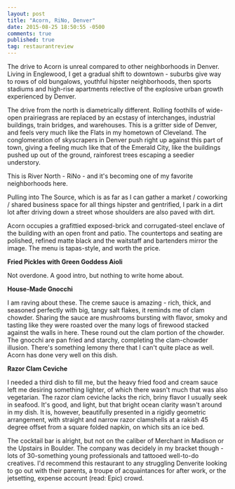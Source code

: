 ```yaml
---
layout: post
title: "Acorn, RiNo, Denver"
date: 2015-08-25 18:50:55 -0500
comments: true
published: true
tag: restaurantreview
---
```

The drive to Acorn is unreal compared to other neighborhoods in Denver. Living in Englewood, I get a gradual shift to downtown - suburbs give way to rows of old bungalows, youthful hipster neighborhoods, then sports stadiums and high-rise apartments relective of the explosive urban growth experienced by Denver.

The drive from the north is diametrically different. Rolling foothills of wide-open prairiegrass are replaced by an ecstasy of interchanges, industrial buildings, train bridges, and warehouses. This is a gritter side of Denver, and feels very much like the Flats in my hometown of Cleveland. The conglomeration of skyscrapers in Denver push right up against this part of town, giving a feeling much like that of the Emerald City, like the buildings pushed up out of the ground, rainforest trees escaping a seedier understory.

This is River North - RiNo - and it's becoming one of my favorite neighborhoods here.

Pulling into The Source, which is as far as I can gather a market / coworking / shared business space for all things hipster and gentrified, I park in a dirt lot after driving down a street whose shoulders are also paved with dirt.

Acorn occupies a grafittied exposed-brick and corrugated-steel enclave of the building with an open front and patio. The countertops and seating are polished, refined matte black and the waitstaff and bartenders mirror the image. The menu is tapas-style, and worth the price.

__Fried Pickles with Green Goddess Aioli__

Not overdone. A good intro, but nothing to write home about.

__House-Made Gnocchi__

I am raving about these. The creme sauce is amazing - rich, thick, and seasoned perfectly with big, tangy salt flakes, it reminds me of clam chowder. Sharing the sauce are mushrooms bursting with flavor, smoky and tasting like they were roasted over the many logs of firewood stacked against the walls in here. These round out the clam portion of the chowder. The gnocchi are pan fried and starchy, completing the clam-chowder illusion. There's something lemony there that I can't quite place as well. Acorn has done very well on this dish.

__Razor Clam Ceviche__

I needed a third dish to fill me, but the heavy fried food and cream sauce left me desiring something lighter, of which there wasn't much that was also vegetarian.
The razor clam ceviche lacks the rich, briny flavor I usually seek in seafood. It's good, and light, but that bright ocean clarity wasn't around in my dish. It is, however, beautifully presented in a rigidly geometric arrangement, with straight and narrow razor clamshells at a rakish 45 degree offset from a square folded napkin, on which sits an ice bed.

The cocktail bar is alright, but not on the caliber of Merchant in Madison or the Upstairs in Boulder. The company was decidely in my bracket though - lots of 30-something young professionals and tattooed well-to-do creatives. I'd recommend this restaurant to any struggling Denverite looking to go out with their parents, a troupe of acquaintances for after work, or the jetsetting, expense account (read: Epic) crowd.